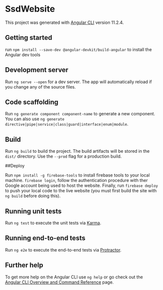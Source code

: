 # SsdWebsite

This project was generated with [Angular CLI](https://github.com/angular/angular-cli) version 11.2.4.

## Getting started

run `npm install --save-dev @angular-devkit/build-angular` to install the Angular dev tools

## Development server

Run `ng serve --open` for a dev server. The app will automatically reload if you change any of the source files.

## Code scaffolding

Run `ng generate component component-name` to generate a new component. You can also use `ng generate directive|pipe|service|class|guard|interface|enum|module`.

## Build

Run `ng build` to build the project. The build artifacts will be stored in the `dist/` directory. Use the `--prod` flag for a production build.

##Deploy

Run `npm install -g firebase-tools` to install firebase tools to your local machine. `firebase login`, follow the authentication procedure with ther Google account being used to host the website. Finally, run `firebase deploy` to push your local code to the live website (you must first build the site with `ng build` before doing this).

## Running unit tests

Run `ng test` to execute the unit tests via [Karma](https://karma-runner.github.io).

## Running end-to-end tests

Run `ng e2e` to execute the end-to-end tests via [Protractor](http://www.protractortest.org/).

## Further help

To get more help on the Angular CLI use `ng help` or go check out the [Angular CLI Overview and Command Reference](https://angular.io/cli) page.